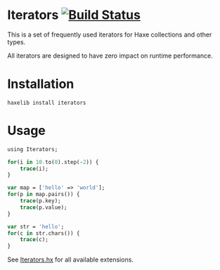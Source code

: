 # Iterators [![Build Status](https://travis-ci.org/RealyUniqueName/Iterators.svg?branch=master)](https://travis-ci.org/RealyUniqueName/Iterators)

This is a set of frequently used iterators for Haxe collections and other types.

All iterators are designed to have zero impact on runtime performance.

# Installation

```
haxelib install iterators
```

# Usage

```haxe
using Iterators;

for(i in 10.to(0).step(-2)) {
	trace(i);
}

var map = ['hello' => 'world'];
for(p in map.pairs()) {
	trace(p.key);
	trace(p.value);
}

var str = 'hello';
for(c in str.chars()) {
	trace(c);
}
```

See [Iterators.hx](https://github.com/RealyUniqueName/Iterators/blob/master/src/Iterators.hx) for all available extensions.


